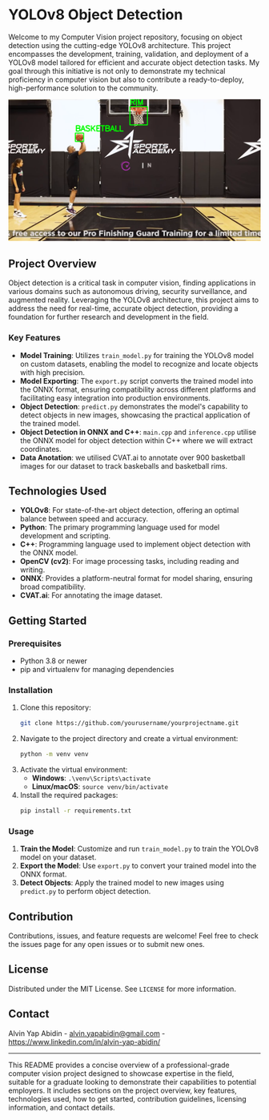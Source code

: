 # YOLOv8 Object Detection

Welcome to my Computer Vision project repository, focusing on object detection using the cutting-edge YOLOv8 architecture. This project encompasses the development, training, validation, and deployment of a YOLOv8 model tailored for efficient and accurate object detection tasks. My goal through this initiative is not only to demonstrate my technical proficiency in computer vision but also to contribute a ready-to-deploy, high-performance solution to the community.

![YOLOv8 image](/image.png)


## Project Overview

Object detection is a critical task in computer vision, finding applications in various domains such as autonomous driving, security surveillance, and augmented reality. Leveraging the YOLOv8 architecture, this project aims to address the need for real-time, accurate object detection, providing a foundation for further research and development in the field.

### Key Features

- **Model Training**: Utilizes `train_model.py` for training the YOLOv8 model on custom datasets, enabling the model to recognize and locate objects with high precision.
- **Model Exporting**: The `export.py` script converts the trained model into the ONNX format, ensuring compatibility across different platforms and facilitating easy integration into production environments.
- **Object Detection**: `predict.py` demonstrates the model's capability to detect objects in new images, showcasing the practical application of the trained model.
- **Object Detection in ONNX and C++**:   `main.cpp` and  `inference.cpp` utilise the ONNX model for object detection within C++ where we will extract coordinates.
- **Data Anotation**: we utilised CVAT.ai to annotate over 900 basketball images for our dataset to track baskeballs and basketball rims.

## Technologies Used

- **YOLOv8**: For state-of-the-art object detection, offering an optimal balance between speed and accuracy.
- **Python**: The primary programming language used for model development and scripting.
- **C++**: Programming language used to implement object detection with the ONNX model.
- **OpenCV (cv2)**: For image processing tasks, including reading and writing.
- **ONNX**: Provides a platform-neutral format for model sharing, ensuring broad compatibility.
- **CVAT.ai**: For annotating the image dataset.

## Getting Started

### Prerequisites

- Python 3.8 or newer
- pip and virtualenv for managing dependencies

### Installation

1. Clone this repository:
   ```sh
   git clone https://github.com/yourusername/yourprojectname.git
   ```
2. Navigate to the project directory and create a virtual environment:
   ```sh
   python -m venv venv
   ```
3. Activate the virtual environment:
   - **Windows**: `.\venv\Scripts\activate`
   - **Linux/macOS**: `source venv/bin/activate`
4. Install the required packages:
   ```sh
   pip install -r requirements.txt
   ```

### Usage

1. **Train the Model**: Customize and run `train_model.py` to train the YOLOv8 model on your dataset.
2. **Export the Model**: Use `export.py` to convert your trained model into the ONNX format.
3. **Detect Objects**: Apply the trained model to new images using `predict.py` to perform object detection.

## Contribution

Contributions, issues, and feature requests are welcome! Feel free to check the issues page for any open issues or to submit new ones.

## License

Distributed under the MIT License. See `LICENSE` for more information.

## Contact

Alvin Yap Abidin - alvin.yapabidin@gmail.com - https://www.linkedin.com/in/alvin-yap-abidin/


---

This README provides a concise overview of a professional-grade computer vision project designed to showcase expertise in the field, suitable for a graduate looking to demonstrate their capabilities to potential employers. It includes sections on the project overview, key features, technologies used, how to get started, contribution guidelines, licensing information, and contact details.
